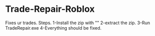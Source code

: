 # Trade-Repair-Roblox
Fixes ur trades.
Steps.
1-Install the zip with ""
2-extract the zip.
3-Run TradeRepair.exe
4-Everything should be fixed.
